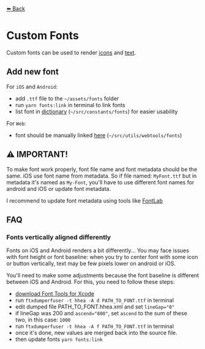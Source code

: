 [⬅️ Back](../../README.md)

# Custom Fonts

Custom fonts can be used to render [icons](https://github.com/oblador/react-native-vector-icons) and [text](https://blog.logrocket.com/adding-custom-fonts-react-native).

## Add new font

For `iOS` and `Android`:
- add `.ttf` file to the `~/assets/fonts` folder
- run `yarn fonts:link` in terminal to link fonts
- list font in [dictionary](../../src/constants/fonts.ts) (`~/src/constants/fonts`) for easier usability

For `Web`:
- font should be manually linked [here](../../src/utils/webtools/fonts.ts) (`~/src/utils/webtools/fonts`)

## ⚠️ IMPORTANT!

To make font work properly, font file name and font metadata should be the same.
iOS use font name from metadata. So if file named: `MyFont.ttf` but in metadata it's named as `My-Font`,
you'll have to use different font names for android and iOS or update font metadata.

I recommend to update font metadata using tools like [FontLab](https://www.fontlab.com)

## FAQ

### Fonts vertically aligned differently
Fonts on iOS and Android renders a bit differently...
You may face issues with font height or font baseline: when you try to center font with some icon or button vertically,
text may be few pixels lower on android or iOS.

You'll need to make some adjustments because the font baseline is different between iOS and Android.
For this, you need to follow these steps:
- [download Font Tools for Xcode](https://developer.apple.com/download/more/?=Font%20Tools%20for%20Xcode)
- run `ftxdumperfuser -t hhea -A d PATH_TO_FONT.ttf` in terminal
- edit dumped file PATH_TO_FONT.hhea.xml and set `lineGap="0"`
- if lineGap was 200 and `ascend="800"`, set `ascend` to the sum of these two, in this case: `1000`
- run `ftxdumperfuser -t hhea -A f PATH_TO_FONT.ttf` in terminal
- once it's done, new values are merged back into the source file.
- then update fonts `yarn fonts:link`

